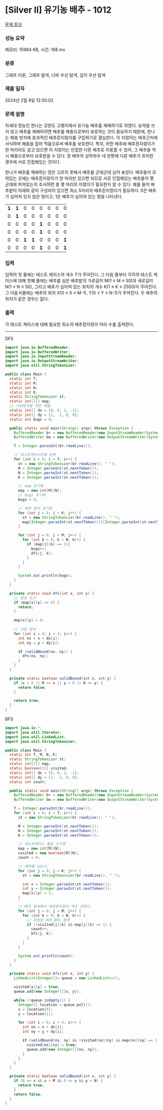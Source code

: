 # [Silver II] 유기농 배추 - 1012 

[문제 링크](https://www.acmicpc.net/problem/1012) 

### 성능 요약

메모리: 15984 KB, 시간: 168 ms

### 분류

그래프 이론, 그래프 탐색, 너비 우선 탐색, 깊이 우선 탐색

### 제출 일자

2024년 2월 8일 12:50:02

### 문제 설명

<p>차세대 영농인 한나는 강원도 고랭지에서 유기농 배추를 재배하기로 하였다. 농약을 쓰지 않고 배추를 재배하려면 배추를 해충으로부터 보호하는 것이 중요하기 때문에, 한나는 해충 방지에 효과적인 배추흰지렁이를 구입하기로 결심한다. 이 지렁이는 배추근처에 서식하며 해충을 잡아 먹음으로써 배추를 보호한다. 특히, 어떤 배추에 배추흰지렁이가 한 마리라도 살고 있으면 이 지렁이는 인접한 다른 배추로 이동할 수 있어, 그 배추들 역시 해충으로부터 보호받을 수 있다. 한 배추의 상하좌우 네 방향에 다른 배추가 위치한 경우에 서로 인접해있는 것이다.</p>

<p>한나가 배추를 재배하는 땅은 고르지 못해서 배추를 군데군데 심어 놓았다. 배추들이 모여있는 곳에는 배추흰지렁이가 한 마리만 있으면 되므로 서로 인접해있는 배추들이 몇 군데에 퍼져있는지 조사하면 총 몇 마리의 지렁이가 필요한지 알 수 있다. 예를 들어 배추밭이 아래와 같이 구성되어 있으면 최소 5마리의 배추흰지렁이가 필요하다. 0은 배추가 심어져 있지 않은 땅이고, 1은 배추가 심어져 있는 땅을 나타낸다.</p>

<table class="table table-bordered" style="width:40%">
	<tbody>
		<tr>
			<td style="text-align:center; width:4%"><strong>1</strong></td>
			<td style="text-align:center; width:4%"><strong>1</strong></td>
			<td style="text-align:center; width:4%">0</td>
			<td style="text-align:center; width:4%">0</td>
			<td style="text-align:center; width:4%">0</td>
			<td style="text-align:center; width:4%">0</td>
			<td style="text-align:center; width:4%">0</td>
			<td style="text-align:center; width:4%">0</td>
			<td style="text-align:center; width:4%">0</td>
			<td style="text-align:center; width:4%">0</td>
		</tr>
		<tr>
			<td style="text-align:center; width:4%">0</td>
			<td style="text-align:center; width:4%"><strong>1</strong></td>
			<td style="text-align:center; width:4%">0</td>
			<td style="text-align:center; width:4%">0</td>
			<td style="text-align:center; width:4%">0</td>
			<td style="text-align:center; width:4%">0</td>
			<td style="text-align:center; width:4%">0</td>
			<td style="text-align:center; width:4%">0</td>
			<td style="text-align:center; width:4%">0</td>
			<td style="text-align:center; width:4%">0</td>
		</tr>
		<tr>
			<td style="text-align:center; width:4%">0</td>
			<td style="text-align:center; width:4%">0</td>
			<td style="text-align:center; width:4%">0</td>
			<td style="text-align:center; width:4%">0</td>
			<td style="text-align:center; width:4%"><strong>1</strong></td>
			<td style="text-align:center; width:4%">0</td>
			<td style="text-align:center; width:4%">0</td>
			<td style="text-align:center; width:4%">0</td>
			<td style="text-align:center; width:4%">0</td>
			<td style="text-align:center; width:4%">0</td>
		</tr>
		<tr>
			<td style="text-align:center; width:4%">0</td>
			<td style="text-align:center; width:4%">0</td>
			<td style="text-align:center; width:4%">0</td>
			<td style="text-align:center; width:4%">0</td>
			<td style="text-align:center; width:4%"><strong>1</strong></td>
			<td style="text-align:center; width:4%">0</td>
			<td style="text-align:center; width:4%">0</td>
			<td style="text-align:center; width:4%">0</td>
			<td style="text-align:center; width:4%">0</td>
			<td style="text-align:center; width:4%">0</td>
		</tr>
		<tr>
			<td style="text-align:center; width:4%">0</td>
			<td style="text-align:center; width:4%">0</td>
			<td style="text-align:center; width:4%"><strong>1</strong></td>
			<td style="text-align:center; width:4%"><strong>1</strong></td>
			<td style="text-align:center; width:4%">0</td>
			<td style="text-align:center; width:4%">0</td>
			<td style="text-align:center; width:4%">0</td>
			<td style="text-align:center; width:4%"><strong>1</strong></td>
			<td style="text-align:center; width:4%"><strong>1</strong></td>
			<td style="text-align:center; width:4%"><strong>1</strong></td>
		</tr>
		<tr>
			<td style="text-align:center; width:4%">0</td>
			<td style="text-align:center; width:4%">0</td>
			<td style="text-align:center; width:4%">0</td>
			<td style="text-align:center; width:4%">0</td>
			<td style="text-align:center; width:4%"><strong>1</strong></td>
			<td style="text-align:center; width:4%">0</td>
			<td style="text-align:center; width:4%">0</td>
			<td style="text-align:center; width:4%"><strong>1</strong></td>
			<td style="text-align:center; width:4%"><strong>1</strong></td>
			<td style="text-align:center; width:4%"><strong>1</strong></td>
		</tr>
	</tbody>
</table>

### 입력 

 <p>입력의 첫 줄에는 테스트 케이스의 개수 T가 주어진다. 그 다음 줄부터 각각의 테스트 케이스에 대해 첫째 줄에는 배추를 심은 배추밭의 가로길이 M(1 ≤ M ≤ 50)과 세로길이 N(1 ≤ N ≤ 50), 그리고 배추가 심어져 있는 위치의 개수 K(1 ≤ K ≤ 2500)이 주어진다. 그 다음 K줄에는 배추의 위치 X(0 ≤ X ≤ M-1), Y(0 ≤ Y ≤ N-1)가 주어진다. 두 배추의 위치가 같은 경우는 없다.</p>

### 출력 

 <p>각 테스트 케이스에 대해 필요한 최소의 배추흰지렁이 마리 수를 출력한다.</p>

---

DFS

```java
import java.io.BufferedReader;
import java.io.BufferedWriter;
import java.io.InputStreamReader;
import java.io.OutputStreamWriter;
import java.util.StringTokenizer;

public class Main {
  static int T;
  static int M;
  static int N;
  static int K;
  static StringTokenizer st;
  static int[][] map;
  // 사방탐색을 위한 배열
  static int[] dx = {0, 0, 1, -1};
  static int[] dy = {1, -1, 0, 0};
  static int bugs = 0;

  public static void main(String[] args) throws Exception {
    BufferedReader br = new BufferedReader(new InputStreamReader(System.in));
    BufferedWriter bw = new BufferedWriter(new OutputStreamWriter(System.out));

    T = Integer.parseInt(br.readLine());

    // 테스트케이스만큼 반복
    for (int i = 0; i < T; i++) {
      st = new StringTokenizer(br.readLine(), " ");
      M = Integer.parseInt(st.nextToken());
      N = Integer.parseInt(st.nextToken());
      K = Integer.parseInt(st.nextToken());

      // map 초기화
      map = new int[M][N];
      // bugs 초기화
      bugs = 0;

      // 배추 위치 초기화
      for (int j = 0; j < K; j++) {
        st = new StringTokenizer(br.readLine(), " ");
        map[Integer.parseInt(st.nextToken())][Integer.parseInt(st.nextToken())] = 1;
      }

      for (int j = 0; j < M; j++) {
        for (int k = 0; k < N; k++) {
          if (map[j][k] == 1){
            bugs++;
            dfs(j, k);
          }
        }
      }

      System.out.println(bugs);
    }
  }

  private static void dfs(int x, int y) {
    // 종료 조건
    if (map[x][y] == 0) {
      return;
    }

    map[x][y] = 0;
    
    // 사방 탐색
    for (int i = 0; i < 4; i++) {
      int nx = x + dx[i];
      int ny = y + dy[i];

      if (validBound(nx, ny)) {
        dfs(nx, ny);
      }
    }
  }

  private static boolean validBound(int x, int y) {
    if (x < 0 || M <= x || y < 0 || N <= y) {
      return false;
    }

    return true;
  }
}

```

BFS

```java
import java.io.*;
import java.util.Iterator;
import java.util.LinkedList;
import java.util.StringTokenizer;

public class Main {
  static int T, M, N, K;
  static StringTokenizer st;
  static int[][] map;
  static boolean[][] visited;
  static int[] dx = {0, 0, 1, -1};
  static int[] dy = {1, -1, 0, 0};
  static int count;

  public static void main(String[] args) throws Exception {
    BufferedReader br = new BufferedReader(new InputStreamReader(System.in));
    BufferedWriter bw = new BufferedWriter(new OutputStreamWriter(System.out));

    T = Integer.parseInt(br.readLine());
    for (int i = 0; i < T; i++) {
      st = new StringTokenizer(br.readLine(), " ");

      M = Integer.parseInt(st.nextToken());
      N = Integer.parseInt(st.nextToken());
      K = Integer.parseInt(st.nextToken());

      // 테스트케이스 별로 초기화
      map = new int[M][N];
      visited = new boolean[M][N];
      count = 0;

      // 배추를 심는다.
      for (int j = 0; j < K; j++) {
        st = new StringTokenizer(br.readLine(), " ");

        int x = Integer.parseInt(st.nextToken());
        int y = Integer.parseInt(st.nextToken());
        map[x][y] = 1;
      }

      // BFS 탐색해서 배추흰지렁이 개수 구한다.
      for (int j = 0; j < M; j++) {
        for (int k = 0; k < N; k++) {
          // 미방문 배추 BFS 탐색
          if (!visited[j][k] && map[j][k] == 1) {
            count++;
            bfs(j, k);
          }
        }
      }

      System.out.println(count);
    }
  }

  private static void bfs(int x, int y) {
    LinkedList<Integer[]> queue = new LinkedList<>();

    visited[x][y] = true;
    queue.add(new Integer[]{x, y});

    while (!queue.isEmpty()) {
      Integer[] location = queue.poll();
      x = location[0];
      y = location[1];

      for (int i = 0; i < 4; i++) {
        int nx = x + dx[i];
        int ny = y + dy[i];

        if (validBound(nx, ny) && !visited[nx][ny] && map[nx][ny] == 1) {
          visited[nx][ny] = true;
          queue.add(new Integer[]{nx, ny});
        }
      }
    }
  }

  private static boolean validBound(int x, int y) {
    if (0 <= x && x < M && 0 <= y && y < N) {
      return true;
    }
    return false;
  }
}

```
